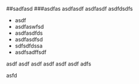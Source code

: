 ##sadfasd
###asdfas
asdfasdf
asdfasdf
asdfdsdfs

* asdf
* asdfaswfsd
* asdfasdfds
* asdfasdfsd
* sdfsdfdssa
* asdfsadffsdf


asdf
asdf
asdf
asdf
asdf
asdf
adfs

asfd
